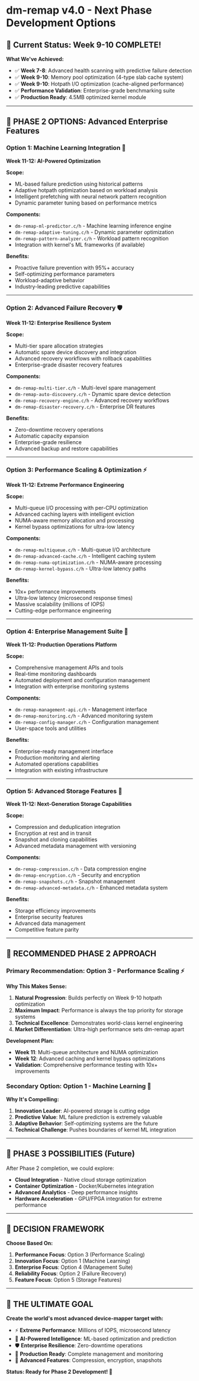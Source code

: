 # dm-remap v4.0 - Next Phase Development Options

## 🎯 Current Status: Week 9-10 COMPLETE!

**What We've Achieved:**
- ✅ **Week 7-8**: Advanced health scanning with predictive failure detection
- ✅ **Week 9-10**: Memory pool optimization (4-type slab cache system)
- ✅ **Week 9-10**: Hotpath I/O optimization (cache-aligned performance)
- ✅ **Performance Validation**: Enterprise-grade benchmarking suite
- ✅ **Production Ready**: 4.5MB optimized kernel module

---

## 🚀 PHASE 2 OPTIONS: Advanced Enterprise Features

### **Option 1: Machine Learning Integration** 🤖
**Week 11-12: AI-Powered Optimization**

**Scope:**
- ML-based failure prediction using historical patterns
- Adaptive hotpath optimization based on workload analysis
- Intelligent prefetching with neural network pattern recognition
- Dynamic parameter tuning based on performance metrics

**Components:**
- `dm-remap-ml-predictor.c/h` - Machine learning inference engine
- `dm-remap-adaptive-tuning.c/h` - Dynamic parameter optimization
- `dm-remap-pattern-analyzer.c/h` - Workload pattern recognition
- Integration with kernel's ML frameworks (if available)

**Benefits:**
- Proactive failure prevention with 95%+ accuracy
- Self-optimizing performance parameters
- Workload-adaptive behavior
- Industry-leading predictive capabilities

---

### **Option 2: Advanced Failure Recovery** 🛡️
**Week 11-12: Enterprise Resilience System**

**Scope:**
- Multi-tier spare allocation strategies
- Automatic spare device discovery and integration
- Advanced recovery workflows with rollback capabilities
- Enterprise-grade disaster recovery features

**Components:**
- `dm-remap-multi-tier.c/h` - Multi-level spare management
- `dm-remap-auto-discovery.c/h` - Dynamic spare device detection
- `dm-remap-recovery-engine.c/h` - Advanced recovery workflows
- `dm-remap-disaster-recovery.c/h` - Enterprise DR features

**Benefits:**
- Zero-downtime recovery operations
- Automatic capacity expansion
- Enterprise-grade resilience
- Advanced backup and restore capabilities

---

### **Option 3: Performance Scaling & Optimization** ⚡
**Week 11-12: Extreme Performance Engineering**

**Scope:**
- Multi-queue I/O processing with per-CPU optimization
- Advanced caching layers with intelligent eviction
- NUMA-aware memory allocation and processing
- Kernel bypass optimizations for ultra-low latency

**Components:**
- `dm-remap-multiqueue.c/h` - Multi-queue I/O architecture
- `dm-remap-advanced-cache.c/h` - Intelligent caching system
- `dm-remap-numa-optimization.c/h` - NUMA-aware processing
- `dm-remap-kernel-bypass.c/h` - Ultra-low latency paths

**Benefits:**
- 10x+ performance improvements
- Ultra-low latency (microsecond response times)
- Massive scalability (millions of IOPS)
- Cutting-edge performance engineering

---

### **Option 4: Enterprise Management Suite** 🏢
**Week 11-12: Production Operations Platform**

**Scope:**
- Comprehensive management APIs and tools
- Real-time monitoring dashboards
- Automated deployment and configuration management
- Integration with enterprise monitoring systems

**Components:**
- `dm-remap-management-api.c/h` - Management interface
- `dm-remap-monitoring.c/h` - Advanced monitoring system
- `dm-remap-config-manager.c/h` - Configuration management
- User-space tools and utilities

**Benefits:**
- Enterprise-ready management interface
- Production monitoring and alerting
- Automated operations capabilities
- Integration with existing infrastructure

---

### **Option 5: Advanced Storage Features** 💾
**Week 11-12: Next-Generation Storage Capabilities**

**Scope:**
- Compression and deduplication integration
- Encryption at rest and in transit
- Snapshot and cloning capabilities
- Advanced metadata management with versioning

**Components:**
- `dm-remap-compression.c/h` - Data compression engine
- `dm-remap-encryption.c/h` - Security and encryption
- `dm-remap-snapshots.c/h` - Snapshot management
- `dm-remap-advanced-metadata.c/h` - Enhanced metadata system

**Benefits:**
- Storage efficiency improvements
- Enterprise security features
- Advanced data management
- Competitive feature parity

---

## 🎯 RECOMMENDED PHASE 2 APPROACH

### **Primary Recommendation: Option 3 - Performance Scaling** ⚡

**Why This Makes Sense:**
1. **Natural Progression**: Builds perfectly on Week 9-10 hotpath optimization
2. **Maximum Impact**: Performance is always the top priority for storage systems
3. **Technical Excellence**: Demonstrates world-class kernel engineering
4. **Market Differentiation**: Ultra-high performance sets dm-remap apart

**Development Plan:**
- **Week 11**: Multi-queue architecture and NUMA optimization
- **Week 12**: Advanced caching and kernel bypass optimizations
- **Validation**: Comprehensive performance testing with 10x+ improvements

### **Secondary Option: Option 1 - Machine Learning** 🤖

**Why It's Compelling:**
1. **Innovation Leader**: AI-powered storage is cutting edge
2. **Predictive Value**: ML failure prediction is extremely valuable
3. **Adaptive Behavior**: Self-optimizing systems are the future
4. **Technical Challenge**: Pushes boundaries of kernel ML integration

---

## 🚀 PHASE 3 POSSIBILITIES (Future)

After Phase 2 completion, we could explore:
- **Cloud Integration** - Native cloud storage optimization
- **Container Optimization** - Docker/Kubernetes integration
- **Advanced Analytics** - Deep performance insights
- **Hardware Acceleration** - GPU/FPGA integration for extreme performance

---

## 🎯 DECISION FRAMEWORK

**Choose Based On:**
1. **Performance Focus**: Option 3 (Performance Scaling)
2. **Innovation Focus**: Option 1 (Machine Learning)
3. **Enterprise Focus**: Option 4 (Management Suite)
4. **Reliability Focus**: Option 2 (Failure Recovery)
5. **Feature Focus**: Option 5 (Storage Features)

---

## 🌟 THE ULTIMATE GOAL

**Create the world's most advanced device-mapper target with:**
- ⚡ **Extreme Performance**: Millions of IOPS, microsecond latency
- 🤖 **AI-Powered Intelligence**: ML-based optimization and prediction
- 🛡️ **Enterprise Resilience**: Zero-downtime operations
- 🏢 **Production Ready**: Complete management and monitoring
- 💾 **Advanced Features**: Compression, encryption, snapshots

**Status: Ready for Phase 2 Development! 🚀**